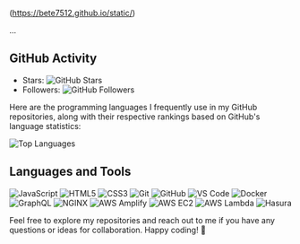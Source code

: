 (https://bete7512.github.io/static/) 

...

## GitHub Activity

- Stars: ![GitHub Stars](https://img.shields.io/github/stars/bete7512?style=social)
- Followers: ![GitHub Followers](https://img.shields.io/github/followers/bete7512?style=social)



Here are the programming languages I frequently use in my GitHub repositories, along with their respective rankings based on GitHub's language statistics:

![Top Languages](https://github-readme-stats.vercel.app/api/top-langs/?username=bete7512&layout=compact)

## Languages and Tools

<div style="display: inline-block">
  <img src="https://img.shields.io/badge/-JavaScript-F7DF1E?logo=javascript&logoColor=black&style=flat-square" alt="JavaScript">
  <img src="https://img.shields.io/badge/-HTML5-E34F26?logo=html5&logoColor=white&style=flat-square" alt="HTML5">
  <img src="https://img.shields.io/badge/-CSS3-1572B6?logo=css3&logoColor=white&style=flat-square" alt="CSS3">
  <img src="https://img.shields.io/badge/-Git-F05032?logo=git&logoColor=white&style=flat-square" alt="Git">
  <img src="https://img.shields.io/badge/-GitHub-181717?logo=github&logoColor=white&style=flat-square" alt="GitHub">
  <img src="https://img.shields.io/badge/-VS_Code-007ACC?logo=visual-studio-code&logoColor=white&style=flat-square" alt="VS Code">
  <img src="https://img.shields.io/badge/-Docker-2496ED?logo=docker&logoColor=white&style=flat-square" alt="Docker">
  <img src="https://img.shields.io/badge/-GraphQL-E10098?logo=graphql&logoColor=white&style=flat-square" alt="GraphQL">
  <img src="https://img.shields.io/badge/-NGINX-009639?logo=nginx&logoColor=white&style=flat-square" alt="NGINX">
  <img src="https://img.shields.io/badge/-AWS_Amplify-FF9900?logo=amazon-aws&logoColor=white&style=flat-square" alt="AWS Amplify">
  <img src="https://img.shields.io/badge/-AWS_EC2-232F3E?logo=amazon-aws&logoColor=white&style=flat-square" alt="AWS EC2">
  <img src="https://img.shields.io/badge/-AWS_Lambda-FF9900?logo=amazon-aws&logoColor=white&style=flat-square" alt="AWS Lambda">
  <img src="https://img.shields.io/badge/-Hasura-FF00FF?logo=hasura&logoColor=white&style=flat-square" alt="Hasura">
</div>

Feel free to explore my repositories and reach out to me if you have any questions or ideas for collaboration. Happy coding! 🚀

